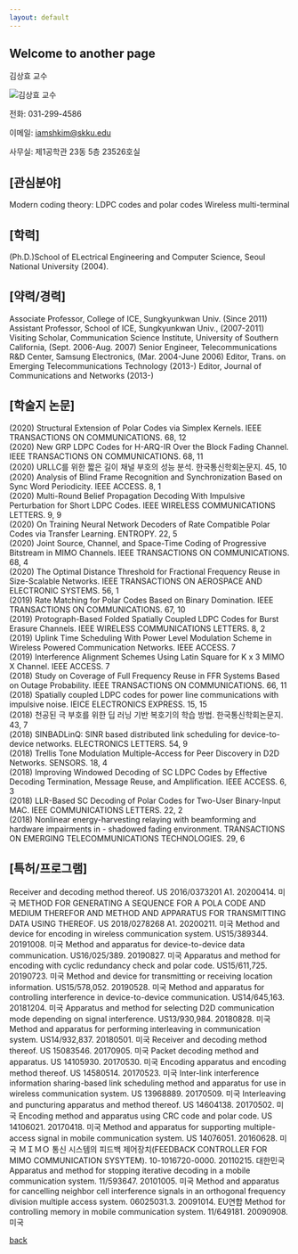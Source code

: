 ```yaml
---
layout: default
---
```


## Welcome to another page


김상효 교수

![김상효 교수](https://ice.skku.edu/_attach/professor/EGcvfBppaXBFCkuRshkm.jpg)

전화: 031-299-4586


이메일: iamshkim@skku.edu


사무실: 제1공학관 23동 5층 23526호실


## [관심분야]
Modern coding theory: LDPC codes and polar codes Wireless multi-terminal

## [학력]
(Ph.D.)School of ELectrical Engineering and Computer Science, Seoul National University (2004).

## [약력/경력]
Associate Professor, College of ICE, Sungkyunkwan Univ. (Since 2011)
Assistant Professor, School of ICE, Sungkyunkwan Univ., (2007-2011)
Visiting Scholar, Communication Science Institute, University of Southern California, (Sept. 2006-Aug. 2007)
Senior Engineer, Telecommunications R&D Center, Samsung Electronics, (Mar. 2004-June 2006)
Editor, Trans. on Emerging Telecommunications Technology (2013-)
Editor, Journal of Communications and Networks (2013-)

## [학술지 논문]
(2020)  Structural Extension of Polar Codes via Simplex Kernels.  IEEE TRANSACTIONS ON COMMUNICATIONS.  68,  12  
(2020)  New GRP LDPC Codes for H-ARQ-IR Over the Block Fading Channel.  IEEE TRANSACTIONS ON COMMUNICATIONS.  68,  11  
(2020)  URLLC를 위한 짧은 길이 채널 부호의 성능 분석.  한국통신학회논문지.  45,  10  
(2020)  Analysis of Blind Frame Recognition and Synchronization Based on Sync Word Periodicity.  IEEE ACCESS.  8,  1  
(2020)  Multi-Round Belief Propagation Decoding With Impulsive Perturbation for Short LDPC Codes.  IEEE WIRELESS COMMUNICATIONS LETTERS.  9,  9  
(2020)  On Training Neural Network Decoders of Rate Compatible Polar Codes via Transfer Learning.  ENTROPY.  22,  5  
(2020)  Joint Source, Channel, and Space-Time Coding of Progressive Bitstream in MIMO Channels.  IEEE TRANSACTIONS ON COMMUNICATIONS.  68,  4  
(2020)  The Optimal Distance Threshold for Fractional Frequency Reuse in Size-Scalable Networks.  IEEE TRANSACTIONS ON AEROSPACE AND ELECTRONIC SYSTEMS.  56,  1  
(2019)  Rate Matching for Polar Codes Based on Binary Domination.  IEEE TRANSACTIONS ON COMMUNICATIONS.  67,  10  
(2019)  Protograph-Based Folded Spatially Coupled LDPC Codes for Burst Erasure Channels.  IEEE WIRELESS COMMUNICATIONS LETTERS.  8,  2  
(2019)  Uplink Time Scheduling With Power Level Modulation Scheme in Wireless Powered Communication Networks.  IEEE ACCESS.  7  
(2019)  Interference Alignment Schemes Using Latin Square for K x 3 MIMO X Channel.  IEEE ACCESS.  7  
(2018)  Study on Coverage of Full Frequency Reuse in FFR Systems Based on Outage Probability.  IEEE TRANSACTIONS ON COMMUNICATIONS.  66,  11  
(2018)  Spatially coupled LDPC codes for power line communications with impulsive noise.  IEICE ELECTRONICS EXPRESS.  15,  15  
(2018)  천공된 극 부호를 위한 딥 러닝 기반 복호기의 학습 방법.  한국통신학회논문지.  43,  7  
(2018)  SINBADLinQ: SINR based distributed link scheduling for device-to-device networks.  ELECTRONICS LETTERS.  54,  9  
(2018)  Trellis Tone Modulation Multiple-Access for Peer Discovery in D2D Networks.  SENSORS.  18,  4  
(2018)  Improving Windowed Decoding of SC LDPC Codes by Effective Decoding Termination, Message Reuse, and Amplification.  IEEE ACCESS.  6,  3  
(2018)  LLR-Based SC Decoding of Polar Codes for Two-User Binary-Input MAC.  IEEE COMMUNICATIONS LETTERS.  22,  2  
(2018)  Nonlinear energy-harvesting relaying with beamforming and hardware impairments in <it>-</it> shadowed fading environment.  TRANSACTIONS ON EMERGING TELECOMMUNICATIONS TECHNOLOGIES.  29,  6  

## [특허/프로그램]
Receiver and decoding method thereof.  US 2016/0373201 A1.  20200414.  미국
METHOD FOR GENERATING A SEQUENCE FOR A POLA CODE AND MEDIUM THEREFOR AND METHOD AND APPARATUS FOR TRANSMITTING DATA USING THEREOF.  US 2018/0278268 A1.  20200211.  미국
Method and device for encoding in wireless communication system.  US15/389344.  20191008.  미국
Method and apparatus for device-to-device data communication.  US16/025/389.  20190827.  미국
Apparatus and method for encoding with cyclic redundancy check and polar code.  US15/611,725.  20190723.  미국
Method and device for transmitting or receiving location information.  US15/578,052.  20190528.  미국
Method and apparatus for controlling interference in device-to-device communication.  US14/645,163.  20181204.  미국
Apparatus and method for selecting D2D communication mode depending on signal interference.  US13/930,984.  20180828.  미국
Method and apparatus for performing interleaving in communication system.  US14/932,837.  20180501.  미국
Receiver and decoding method thereof.  US 15083546.  20170905.  미국
Packet decoding method and apparatus.  US 14105930.  20170530.  미국
Encoding apparatus and encoding method thereof.  US 14580514.  20170523.  미국
Inter-link interference information sharing-based link scheduling method and apparatus for use in wireless communication system.  US 13968889.  20170509.  미국
Interleaving and puncturing apparatus and method thereof.  US 14604138.  20170502.  미국
Encoding method and apparatus using CRC code and polar code.  US 14106021.  20170418.  미국
Method and apparatus for supporting multiple-access signal in mobile communication system.  US 14076051.  20160628.  미국
ＭＩＭＯ 통신 시스템의 피드백 제어장치(FEEDBACK CONTROLLER FOR MIMO COMMUNICATION SYSYTEM).  10-1016720-0000.  20110215.  대한민국
Apparatus and method for stopping iterative decoding in a mobile communication system.  11/593647.  20101005.  미국
Method and apparatus for cancelling neighbor cell interference signals in an orthogonal frequency division multiple access system.  06025031.3.  20091014.  EU연합
Method for controlling memory in mobile communication system.  11/649181.  20090908.  미국


[back](./)
